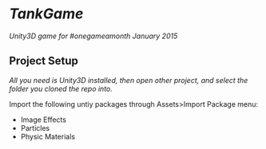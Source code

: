 # _TankGame_

_Unity3D game for #onegameamonth January 2015_

## Project Setup

_All you need is Unity3D installed, then open other project, and select the folder you cloned the repo into._ 

Import the following untiy packages through Assets>Import Package menu:
- Image Effects
- Particles
- Physic Materials